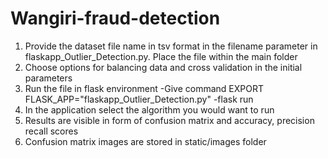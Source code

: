 # Wangiri-fraud-detection
1. Provide the dataset file name in tsv format in the filename parameter in flaskapp_Outlier_Detection.py. Place the file within the main folder
2. Choose options for balancing data and cross validation in the initial parameters
4. Run the file in flask environment
   -Give command EXPORT FLASK_APP="flaskapp_Outlier_Detection.py"
   -flask run
5. In the application select the algorithm you would want to run
6. Results are visible in form of confusion matrix and accuracy, precision recall scores
7. Confusion matrix images are stored in static/images folder
